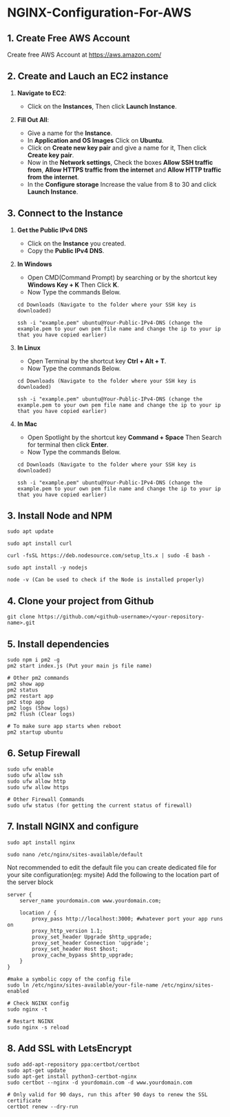 # NGINX-Configuration-For-AWS

## 1. Create Free AWS Account
Create free AWS Account at https://aws.amazon.com/

## 2. Create and Lauch an EC2 instance

1. **Navigate to EC2**:
   - Click on the **Instances**, Then click **Launch Instance**.

2. **Fill Out All**:
   - Give a name for the **Instance**.
   - In **Application and OS Images** Click on **Ubuntu**.
   - Click on **Create new key pair** and give a name for it, Then click **Create key pair**.
   - Now in the **Network settings**, Check the boxes **Allow SSH traffic from**, **Allow HTTPS traffic from the internet** and **Allow HTTP traffic from the internet**.
   - In the **Configure storage** Increase the value from 8 to 30 and click **Launch Instance**.

## 3. Connect to the Instance

1. **Get the Public IPv4 DNS**
   - Click on the **Instance** you created.
   - Copy the **Public IPv4 DNS**.

1. **In Windows**
   - Open CMD(Command Prompt) by searching or by the shortcut key **Windows Key + K** Then Click **K**.
   - Now Type the commands Below.
   ```
   cd Downloads (Navigate to the folder where your SSH key is downloaded)

   ssh -i "example.pem" ubuntu@Your-Public-IPv4-DNS (change the example.pem to your own pem file name and change the ip to your ip that you have copied earlier)
   ```

2. **In Linux**
   - Open Terminal by the shortcut key **Ctrl + Alt + T**.
   - Now Type the commands Below.
   ```
   cd Downloads (Navigate to the folder where your SSH key is downloaded)

   ssh -i "example.pem" ubuntu@Your-Public-IPv4-DNS (change the example.pem to your own pem file name and change the ip to your ip that you have copied earlier)
   ```

3. **In Mac**
   - Open Spotlight by the shortcut key **Command + Space** Then Search for terminal then click **Enter**.
   - Now Type the commands Below.
   ```
   cd Downloads (Navigate to the folder where your SSH key is downloaded)

   ssh -i "example.pem" ubuntu@Your-Public-IPv4-DNS (change the example.pem to your own pem file name and change the ip to your ip that you have copied earlier)
   ```


## 3. Install Node and NPM
```
sudo apt update

sudo apt install curl

curl -fsSL https://deb.nodesource.com/setup_lts.x | sudo -E bash -

sudo apt install -y nodejs

node -v (Can be used to check if the Node is installed properly)

```

## 4. Clone your project from Github
```
git clone https://github.com/<github-username>/<your-repository-name>.git
```

## 5. Install dependencies
```
sudo npm i pm2 -g
pm2 start index.js (Put your main js file name)

# Other pm2 commands
pm2 show app
pm2 status
pm2 restart app
pm2 stop app
pm2 logs (Show logs)
pm2 flush (Clear logs)

# To make sure app starts when reboot
pm2 startup ubuntu
```

## 6. Setup Firewall
```
sudo ufw enable
sudo ufw allow ssh
sudo ufw allow http
sudo ufw allow https

# Other Firewall Commands
sudo ufw status (for getting the current status of firewall)
```

## 7. Install NGINX and configure
```
sudo apt install nginx

sudo nano /etc/nginx/sites-available/default
```
Not recommended to edit the default file you can create dedicated file for your site configuration(eg: mysite) 
Add the following to the location part of the server block
```
server {
    server_name yourdomain.com www.yourdomain.com;

    location / {
        proxy_pass http://localhost:3000; #whatever port your app runs on
        proxy_http_version 1.1;
        proxy_set_header Upgrade $http_upgrade;
        proxy_set_header Connection 'upgrade';
        proxy_set_header Host $host;
        proxy_cache_bypass $http_upgrade;
    }
}
```
```
#make a symbolic copy of the config file
sudo ln /etc/nginx/sites-available/your-file-name /etc/nginx/sites-enabled

# Check NGINX config
sudo nginx -t

# Restart NGINX
sudo nginx -s reload
```

## 8. Add SSL with LetsEncrypt
```
sudo add-apt-repository ppa:certbot/certbot
sudo apt-get update
sudo apt-get install python3-certbot-nginx
sudo certbot --nginx -d yourdomain.com -d www.yourdomain.com

# Only valid for 90 days, run this after 90 days to renew the SSL certificate
certbot renew --dry-run
```
